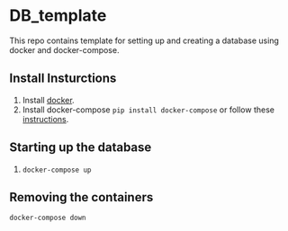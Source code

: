 # DB_template

This repo contains template for setting up and creating a database using docker and docker-compose.

## Install Insturctions
1. Install [docker](https://docs.docker.com/get-docker/).
2. Install docker-compose ```pip install docker-compose``` or follow these [instructions](https://github.com/docker/compose).

## Starting up the database
1. ```docker-compose up ```

## Removing the containers
```docker-compose down```


